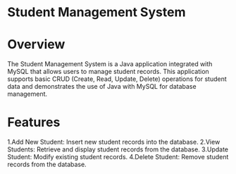 # Student Management System
# Overview
The Student Management System is a Java application integrated with MySQL that allows users to manage student records. This application supports basic CRUD (Create, Read, Update, Delete) operations for student data and demonstrates the use of Java with MySQL for database management.

# Features
1.Add New Student: Insert new student records into the database.
2.View Students: Retrieve and display student records from the database.
3.Update Student: Modify existing student records.
4.Delete Student: Remove student records from the database.
